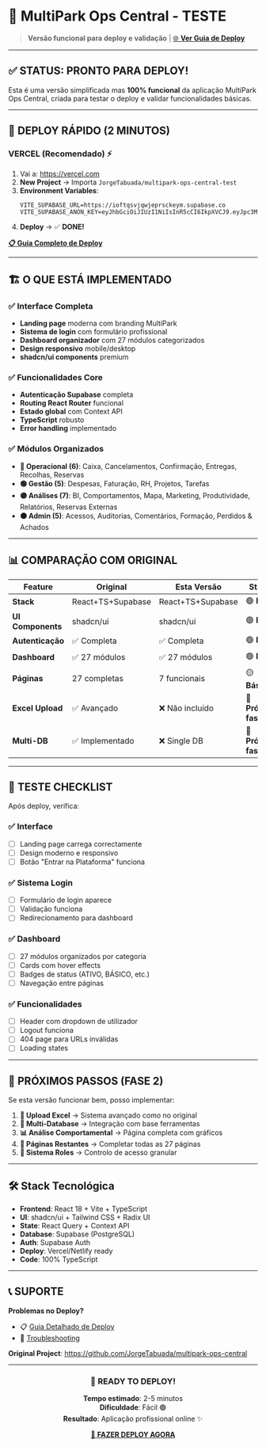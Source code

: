 # 🚀 MultiPark Ops Central - TESTE

> **Versão funcional para deploy e validação** | [🌐 **Ver Guia de Deploy**](./DEPLOY.md)

---

## ✅ **STATUS: PRONTO PARA DEPLOY!**

Esta é uma versão simplificada mas **100% funcional** da aplicação MultiPark Ops Central, criada para testar o deploy e validar funcionalidades básicas.

---

## 🎯 **DEPLOY RÁPIDO (2 MINUTOS)**

### **VERCEL (Recomendado)** ⚡
1. Vai a: https://vercel.com
2. **New Project** → Importa `JorgeTabuada/multipark-ops-central-test`
3. **Environment Variables**:
   ```
   VITE_SUPABASE_URL=https://ioftqsvjqwjeprsckeym.supabase.co
   VITE_SUPABASE_ANON_KEY=eyJhbGciOiJIUzI1NiIsInR5cCI6IkpXVCJ9.eyJpc3MiOiJzdXBhYmFzZSIsInJlZiI6ImlvZnRxc3ZqcXdqZXByc2NrZXltIiwicm9sZSI6ImFub24iLCJpYXQiOjE3NDcxNTYwNzQsImV4cCI6MjA2MjczMjA3NH0.TXDfhioMFVNxLhjKgpXAxnKCPOl5n8QWpOkX2eafbYw
   ```
4. **Deploy** → ✅ **DONE!**

**[📋 Guia Completo de Deploy](./DEPLOY.md)**

---

## 🏗️ **O QUE ESTÁ IMPLEMENTADO**

### ✅ **Interface Completa**
- **Landing page** moderna com branding MultiPark
- **Sistema de login** com formulário profissional  
- **Dashboard organizador** com 27 módulos categorizados
- **Design responsivo** mobile/desktop
- **shadcn/ui components** premium

### ✅ **Funcionalidades Core**
- **Autenticação Supabase** completa
- **Routing React Router** funcional
- **Estado global** com Context API
- **TypeScript** robusto
- **Error handling** implementado

### ✅ **Módulos Organizados**
- **🔵 Operacional (6)**: Caixa, Cancelamentos, Confirmação, Entregas, Recolhas, Reservas
- **🟢 Gestão (5)**: Despesas, Faturação, RH, Projetos, Tarefas  
- **🟣 Análises (7)**: BI, Comportamentos, Mapa, Marketing, Produtividade, Relatórios, Reservas Externas
- **🟠 Admin (5)**: Acessos, Auditorias, Comentários, Formação, Perdidos & Achados

---

## 📊 **COMPARAÇÃO COM ORIGINAL**

| Feature | Original | Esta Versão | Status |
|---------|----------|-------------|--------|
| **Stack** | React+TS+Supabase | React+TS+Supabase | 🟢 **Igual** |
| **UI Components** | shadcn/ui | shadcn/ui | 🟢 **Igual** |
| **Autenticação** | ✅ Completa | ✅ Completa | 🟢 **Igual** |
| **Dashboard** | ✅ 27 módulos | ✅ 27 módulos | 🟢 **Igual** |
| **Páginas** | 27 completas | 7 funcionais | 🟡 **Básico** |
| **Excel Upload** | ✅ Avançado | ❌ Não incluído | 🔴 **Próxima fase** |
| **Multi-DB** | ✅ Implementado | ❌ Single DB | 🔴 **Próxima fase** |

---

## 🎯 **TESTE CHECKLIST**

Após deploy, verifica:

### **✅ Interface**
- [ ] Landing page carrega correctamente
- [ ] Design moderno e responsivo
- [ ] Botão "Entrar na Plataforma" funciona

### **✅ Sistema Login**
- [ ] Formulário de login aparece
- [ ] Validação funciona
- [ ] Redirecionamento para dashboard

### **✅ Dashboard**
- [ ] 27 módulos organizados por categoria
- [ ] Cards com hover effects
- [ ] Badges de status (ATIVO, BÁSICO, etc.)
- [ ] Navegação entre páginas

### **✅ Funcionalidades**
- [ ] Header com dropdown de utilizador
- [ ] Logout funciona
- [ ] 404 page para URLs inválidas
- [ ] Loading states

---

## 🚀 **PRÓXIMOS PASSOS (FASE 2)**

Se esta versão funcionar bem, posso implementar:

1. **📁 Upload Excel** → Sistema avançado como no original
2. **🔗 Multi-Database** → Integração com base ferramentas
3. **📊 Análise Comportamental** → Página completa com gráficos
4. **📄 Páginas Restantes** → Completar todas as 27 páginas
5. **🔐 Sistema Roles** → Controlo de acesso granular

---

## 🛠️ **Stack Tecnológica**

- **Frontend**: React 18 + Vite + TypeScript
- **UI**: shadcn/ui + Tailwind CSS + Radix UI  
- **State**: React Query + Context API
- **Database**: Supabase (PostgreSQL)
- **Auth**: Supabase Auth
- **Deploy**: Vercel/Netlify ready
- **Code**: 100% TypeScript

---

## 📞 **SUPORTE**

**Problemas no Deploy?**
- 📋 [Guia Detalhado de Deploy](./DEPLOY.md)
- 🔧 [Troubleshooting](./DEPLOY.md#troubleshooting)

**Original Project**: https://github.com/JorgeTabuada/multipark-ops-central

---

<div align="center">

### 🎉 **READY TO DEPLOY!**

**Tempo estimado**: 2-5 minutos  
**Dificuldade**: Fácil 🟢  
**Resultado**: Aplicação profissional online ✨

[🚀 **FAZER DEPLOY AGORA**](./DEPLOY.md)

</div>
